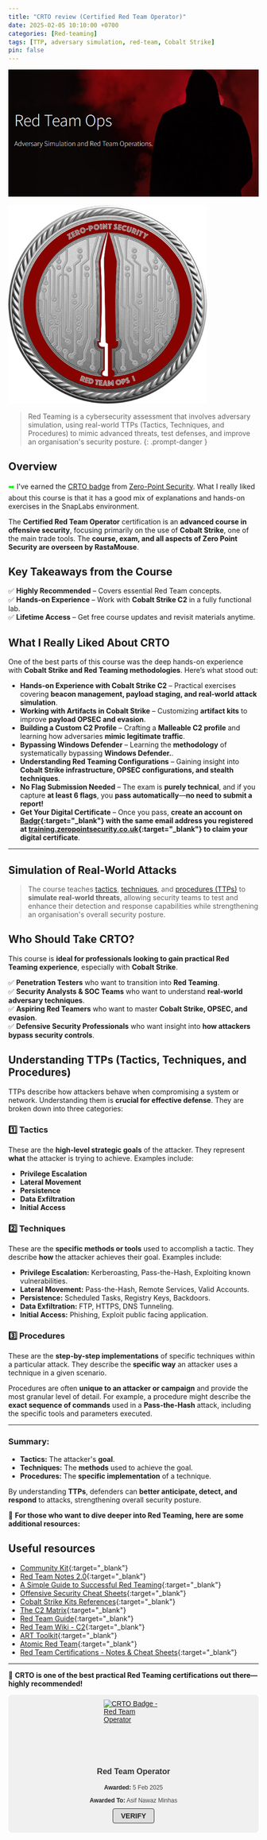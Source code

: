 ```yaml
---
title: "CRTO review (Certified Red Team Operator)"
date: 2025-02-05 10:10:00 +0700
categories: [Red-teaming]
tags: [TTP, adversary simulation, red-team, Cobalt Strike]
pin: false
---
```


![Red Team Operations](assets/img/red_team_ops.png)

![CRTO1](assets/img/crto1.png)

> Red Teaming is a cybersecurity assessment that involves adversary simulation, using real-world TTPs (Tactics, Techniques, and Procedures) to mimic advanced threats, test defenses, and improve an organisation's security posture.
{: .prompt-danger }

## Overview
<span style="color:#00FF00;">➡️</span>
I've earned the <a href="https://eu.badgr.com/public/assertions/p2xxJx0DQU2ffXblBNslLg" target="_blank">CRTO badge</a> from <a href="https://training.zeropointsecurity.co.uk/" target="_blank">Zero-Point Security</a>.
What I really liked about this course is that it has a good mix of explanations and hands-on exercises in the SnapLabs environment.

The **Certified Red Team Operator** certification is an **advanced course in offensive security**, focusing primarily on the use of **Cobalt Strike**, one of the main trade tools. The **course, exam, and all aspects of Zero Point Security are overseen by RastaMouse**.

## Key Takeaways from the Course
✅ **Highly Recommended** – Covers essential Red Team concepts.  
✅ **Hands-on Experience** – Work with **Cobalt Strike C2** in a fully functional lab.  
✅ **Lifetime Access** – Get free course updates and revisit materials anytime.  

## What I Really Liked About CRTO  

One of the best parts of this course was the deep hands-on experience with **Cobalt Strike and Red Teaming methodologies**. Here’s what stood out:  

- **Hands-on Experience with Cobalt Strike C2** – Practical exercises covering **beacon management, payload staging, and real-world attack simulation**.  
- **Working with Artifacts in Cobalt Strike** – Customizing **artifact kits** to improve **payload OPSEC and evasion**.  
- **Building a Custom C2 Profile** – Crafting a **Malleable C2 profile** and learning how adversaries **mimic legitimate traffic**.  
- **Bypassing Windows Defender** – Learning the **methodology** of systematically bypassing **Windows Defender.**.  
- **Understanding Red Teaming Configurations** – Gaining insight into **Cobalt Strike infrastructure, OPSEC configurations, and stealth techniques**.  
- **No Flag Submission Needed** – The exam is **purely technical**, and if you capture **at least 6 flags**, you **pass automatically**—**no need to submit a report!**  
- **Get Your Digital Certificate** – Once you pass, **create an account on [Badgr](https://eu.badgr.com/){:target="_blank"} with the same email address you registered at [training.zeropointsecurity.co.uk](https://training.zeropointsecurity.co.uk/){:target="_blank"} to claim your digital certificate**.  


---

## Simulation of Real-World Attacks

> The course teaches <a href="https://attack.mitre.org/tactics/enterprise/" target="_blank">tactics</a>, 
<a href="https://attack.mitre.org/techniques/enterprise/" target="_blank">techniques</a>, and 
<a href="https://attack.mitre.org/groups/" target="_blank">procedures (TTPs)</a> to **simulate real-world threats**, 
allowing security teams to test and enhance their detection and response capabilities while strengthening an organisation's overall security posture.

## Who Should Take CRTO?  

This course is **ideal for professionals looking to gain practical Red Teaming experience**, especially with **Cobalt Strike**.

✅ **Penetration Testers** who want to transition into **Red Teaming**.  
✅ **Security Analysts & SOC Teams** who want to understand **real-world adversary techniques**.  
✅ **Aspiring Red Teamers** who want to master **Cobalt Strike, OPSEC, and evasion**.  
✅ **Defensive Security Professionals** who want insight into **how attackers bypass security controls**.  

## Understanding TTPs (Tactics, Techniques, and Procedures)

TTPs describe how attackers behave when compromising a system or network. Understanding them is **crucial for effective defense**. They are broken down into three categories:

### **1️⃣ Tactics**
These are the **high-level strategic goals** of the attacker. They represent **what** the attacker is trying to achieve. Examples include:
- **Privilege Escalation**
- **Lateral Movement**
- **Persistence**
- **Data Exfiltration**
- **Initial Access**

### **2️⃣ Techniques**
These are the **specific methods or tools** used to accomplish a tactic. They describe **how** the attacker achieves their goal. Examples include:

- **Privilege Escalation:** Kerberoasting, Pass-the-Hash, Exploiting known vulnerabilities.
- **Lateral Movement:** Pass-the-Hash, Remote Services, Valid Accounts.
- **Persistence:** Scheduled Tasks, Registry Keys, Backdoors.
- **Data Exfiltration:** FTP, HTTPS, DNS Tunneling.
- **Initial Access:** Phishing, Exploit public facing application.

### **3️⃣ Procedures**
These are the **step-by-step implementations** of specific techniques within a particular attack. They describe the **specific way** an attacker uses a technique in a given scenario. 

Procedures are often **unique to an attacker or campaign** and provide the most granular level of detail. For example, a procedure might describe the **exact sequence of commands** used in a **Pass-the-Hash** attack, including the specific tools and parameters executed.

---

### **Summary:**
- **Tactics:** The attacker's **goal**.
- **Techniques:** The **methods** used to achieve the goal.
- **Procedures:** The **specific implementation** of a technique.

By understanding **TTPs**, defenders can **better anticipate, detect, and respond** to attacks, strengthening overall security posture.

🔹 **For those who want to dive deeper into Red Teaming, here are some additional resources:**  

## Useful resources

- [Community Kit](https://cobalt-strike.github.io/community_kit/){:target="_blank"}
- [Red Team Notes 2.0](https://dmcxblue.gitbook.io/red-team-notes-2-0){:target="_blank"}
- [A Simple Guide to Successful Red Teaming](https://www.cobaltstrike.com/resources/guides/a-simple-guide-to-successful-red-teaming){:target="_blank"}
- [Offensive Security Cheat Sheets](https://www.ired.team/offensive-security-experiments/offensive-security-cheetsheets){:target="_blank"}
- [Cobalt Strike Kits References](https://swisskyrepo.github.io/InternalAllTheThings/command-control/cobalt-strike-kits/#references){:target="_blank"}
- [The C2 Matrix](https://ask.thec2matrix.com/){:target="_blank"}
- [Red Team Guide](https://redteam.guide/docs/definitions/){:target="_blank"}
- [Red Team Wiki - C2](https://redteam.wiki/en/misc/c2){:target="_blank"}
- [ART Toolkit](https://arttoolkit.github.io/){:target="_blank"}
- [Atomic Red Team](https://www.atomicredteam.io/atomic-red-team){:target="_blank"}
- [Red Team Certifications - Notes & Cheat Sheets](https://github.com/0xn1k5/Red-Teaming/blob/main/Red%20Team%20Certifications%20-%20Notes%20%26%20Cheat%20Sheets/CRTO%20-%20Notes%20%26%20Cheat%20Sheet.md){:target="_blank"}

---
🚀 **CRTO is one of the best practical Red Teaming certifications out there—highly recommended!**  

<div class="badgr-badge" style="font-family: Helvetica, Roboto, 'Segoe UI', Calibri, sans-serif; background-color: #f0f0f0; padding: 10px; border-radius: 8px;">
    <a href="https://api.eu.badgr.io/public/assertions/p2xxJx0DQU2ffXblBNslLg" target="_blank">
        <img width="120px" height="120px" src="https://api.eu.badgr.io/public/assertions/p2xxJx0DQU2ffXblBNslLg/image" 
             alt="CRTO Badge - Red Team Operator" style="display: block; margin: 0 auto;">
    </a>
    <p class="badgr-badge-name" style="font-size: 16px; font-weight: 600; text-align: center; color: #333;">
        Red Team Operator
    </p>
    <p class="badgr-badge-date" style="font-size: 12px; text-align: center; color: #444;">
        <strong style="color: #222;">Awarded:</strong> 5 Feb 2025
    </p>
    <p class="badgr-badge-recipient" style="font-size: 12px; text-align: center; color: #444;">
        <strong style="color: #222;">Awarded To:</strong> <span>Asif Nawaz Minhas</span>
    </p>
    <p style="margin: 16px 0; padding: 0; text-align: center;">
        <a class="badgr-badge-verify" target="_blank" 
           href="https://badgecheck.io?url=https%3A%2F%2Fapi.eu.badgr.io%2Fpublic%2Fassertions%2Fp2xxJx0DQU2ffXblBNslLg" 
           style="font-size:14px; font-weight: bold; border: solid 1px #333; text-decoration: none; 
                  padding: 6px 16px; color: #222; background-color: #ddd; border-radius: 4px;">
            VERIFY
        </a>
    </p>
</div>
<script async="async" src="https://eu.badgr.com/assets/widgets.bundle.js"></script>
 
